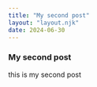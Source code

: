 ```yaml
---
title: "My second post"
layout: "layout.njk"
date: 2024-06-30
---
```


### My second post

this is my second  post
